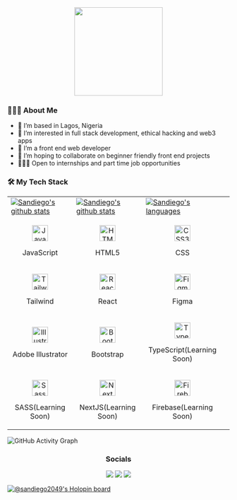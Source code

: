 <div id="header" align="center">
    <img src="https://media.giphy.com/media/M9gbBd9nbDrOTu1Mqx/giphy.gif" width="200"/>
</div>

### 👨🏻‍💻 About Me
- 👋 I’m based in Lagos, Nigeria
- 👀 I’m interested in full stack development, ethical hacking and web3 apps
- 🌱 I’m a front end web developer
- 💞️ I’m hoping to collaborate on beginner friendly front end projects
- 🧑🏽‍💻 Open to internships and part time job opportunities

### 🛠 My Tech Stack
<table>
  <tr>
    <td>
      <a href="https://github.com/SanDiego2049"><img alt="Sandiego's github stats" src="https://github-readme-stats.vercel.app/api?username=SanDiego2049&show_icons=true&count_private=true&theme=react&hide_border=true&bg_color=1d2a3a" /></a>
    </td>
    <td>
      <a href="http://www.github.com/SanDiego2049"><img alt="Sandiego's github stats" src="https://github-readme-streak-stats.herokuapp.com/?user=SanDiego2049&stroke=ffffff&background=1d2a3a&ring=5BCDEC&fire=5BCDEC&currStreakNum=ffffff&currStreakLabel=5BCDEC&sideNums=ffffff&sideLabels=ffffff&dates=ffffff&hide_border=true" /></a>
    </td>
    <td>
      <a href="https://github.com/SanDiego2049"><img alt="Sandiego's languages" src="https://github-readme-stats.vercel.app/api/top-langs/?username=SanDiego2049&langs_count=8&count_private=true&layout=compact&theme=react&hide_border=true&bg_color=1d2a3a"/></a>
    </td>
  </tr>
  <tr>
    <td>
      <p align="center">
        <a href="https://developer.mozilla.org/en-US/docs/Web/JavaScript" target="_blank" rel="noreferrer">
          <img src="https://raw.githubusercontent.com/danielcranney/readme-generator/main/public/icons/skills/javascript-colored.svg" width="36" height="36" alt="JavaScript" />
        </a>
        <p align="center">JavaScript</p>
      </p>
    </td>
    <td>
      <p align="center">
        <a href="https://developer.mozilla.org/en-US/docs/Glossary/HTML5" target="_blank" rel="noreferrer">
          <img src="https://raw.githubusercontent.com/danielcranney/readme-generator/main/public/icons/skills/html5-colored.svg" width="36" height="36" alt="HTML5" />
        </a>
        <p align="center">HTML5</p>
      </p>
    </td>
    <td>
      <p align="center">
        <a href="https://www.w3.org/TR/CSS/#css" target="_blank" rel="noreferrer">
          <img src="https://raw.githubusercontent.com/danielcranney/readme-generator/main/public/icons/skills/css3-colored.svg" width="36" height="36" alt="CSS3" />
      </a>
        <p align="center">CSS</p>
      </p>
    </td>
  </tr> 
  <tr>
    <td>      
      <p align="center">
        <a href="https://tailwindcss.com/" target="_blank" rel="noreferrer">
          <img src="https://raw.githubusercontent.com/danielcranney/readme-generator/main/public/icons/skills/tailwindcss-colored.svg" width="36" height="36" alt="TailwindCSS" />
        </a>
        <p align="center">Tailwind</p>
      </p>
    </td>
    <td>
      <p align="center">
        <a href="https://reactjs.org/" target="_blank" rel="noreferrer">
          <img src="https://raw.githubusercontent.com/danielcranney/readme-generator/main/public/icons/skills/react-colored.svg" width="36" height="36" alt="React" />
        </a>
        <p align="center">React</p>
      </p>
    </td>
    <td>
      <p align="center">
        <a href="https://www.figma.com/" target="_blank" rel="noreferrer">
          <img src="https://raw.githubusercontent.com/danielcranney/readme-generator/main/public/icons/skills/figma-colored.svg" width="36" height="36" alt="Figma" />
        </a>
        <p align="center">Figma</p>
      </p>
    </td>
  </tr>
  <tr>
    <td>
      <p align="center">
        <a href="adobe.com/uk/products/illustrator.html" target="_blank" rel="noreferrer">
          <img src="https://raw.githubusercontent.com/danielcranney/readme-generator/main/public/icons/skills/illustrator-colored.svg" width="36" height="36" alt="Illustrator" />
        </a>
        <p align="center">Adobe Illustrator</p>
      </p>
    </td>
    <td>
      <p align="center">
        <a href="https://getbootstrap.com/" target="_blank" rel="noreferrer">
            <img src="https://raw.githubusercontent.com/danielcranney/readme-generator/main/public/icons/skills/bootstrap-colored.svg" width="36" height="36" alt="Bootstrap" />
          </a>
        <p align="center">Bootstrap</p>
      </p>
    </td>
    <td>
      <p align="center">
        <a href="https://www.typescriptlang.org/" target="_blank" rel="noreferrer">
          <img src="https://raw.githubusercontent.com/danielcranney/readme-generator/main/public/icons/skills/typescript-colored.svg" width="36" height="36" alt="TypeScript" />
      </a>
        <p align="center">TypeScript(Learning Soon)</p>
      </p>
    </td>
  </tr>  
  <tr>
    <td>
      <p align="center">
        <a href="https://sass-lang.com/" target="_blank" rel="noreferrer">
          <img src="https://raw.githubusercontent.com/danielcranney/readme-generator/main/public/icons/skills/sass-colored.svg" width="36" height="36" alt="Sass" />
      </a>
        <p align="center">SASS(Learning Soon)</p>
      </p>
    </td>
    <td>            
      <p align="center">
        <a href="https://nextjs.org/docs" target="_blank" rel="noreferrer">
          <img src="https://raw.githubusercontent.com/danielcranney/readme-generator/main/public/icons/skills/nextjs-colored.svg" width="36" height="36" alt="NextJs" />
      </a>
        <p align="center">NextJS(Learning Soon)</p>
      </p>
    </td>
    <td>
      <p align="center">
          <a href="https://firebase.google.com/" target="_blank" rel="noreferrer">
          <img src="https://raw.githubusercontent.com/danielcranney/readme-generator/main/public/icons/skills/firebase-colored.svg" width="36" height="36" alt="Firebase" />
          </a>
        <p align="center">Firebase(Learning Soon)</p>
      </p>      
    </td>
    <td>     
  </tr>
</table>

![GitHub Activity Graph](https://activity-graph.herokuapp.com/graph?username=SanDiego2049&bg_color=1d2a3a&color=5BCDEC&line=5BCDEC&point=FFFFFF&hide_border=true)

<div id="badges" align="center">
    <h3>Socials</h3>
    <!--     <a href="https://www.linkedin.com/in/oreoluwa-alaba-5240b1219" target="_blank" rel="noreferrer">
      <img src="https://img.shields.io/badge/LinkedIn-blue?style=for-the-badge&logo=linkedin&logoColor=white" alt="LinkedIn Badge"/>
    </a>
    <a href="https://medium.com/@alabaoreoluwa" target="_blank" rel="noreferrer">
      <img src="https://img.shields.io/badge/Medium-white?style=for-the-badge&logo=Medium&logoColor=black" alt="Medium Badge"/>
    </a>
    <a href="https://twitter.com/Sandiego2049" target="_blank" rel="noreferrer">
      <img src="https://img.shields.io/badge/Twitter-blue?style=for-the-badge&logo=twitter&logoColor=white" alt="Twitter Badge"/>
    </a> -->
    <a href = "https://www.linkedin.com/in/oreoluwa-alaba-5240b1219"><img src="https://img.icons8.com/fluent/50/000000/linkedin.png"/></a>
    <a href = "https://twitter.com/Sandiego2049"><img src="https://img.icons8.com/fluent/50/000000/twitter.png"/></a>
    <a href = "https://www.medium.com/@alabaoreoluwa"><img src="https://img.icons8.com/fluent/50/000000/medium-logo.png"/></a>
</div>  

[![@sandiego2049's Holopin board](https://holopin.me/sandiego2049)](https://holopin.io/@sandiego2049)
  
<!---
SanDiego2049/SanDiego2049 is a ✨ special ✨ repository because its `README.md` (this file) appears on your GitHub profile.
You can click the Preview link to take a look at your changes.
--->
